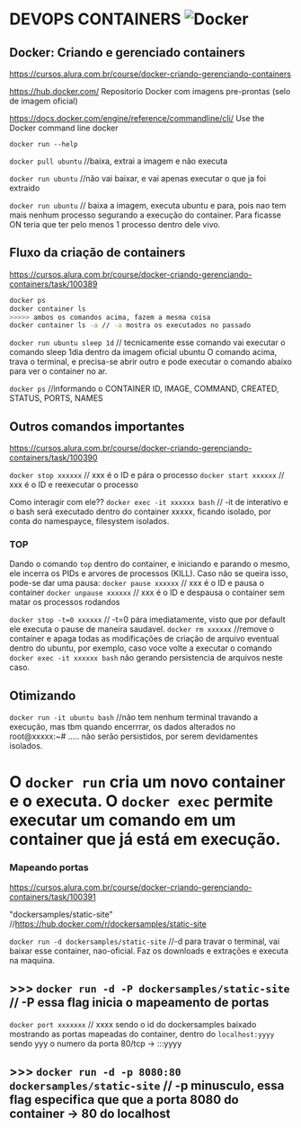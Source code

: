 # DEVOPS CONTAINERS ![Docker](https://img.shields.io/badge/docker-%230db7ed.svg?style=for-the-badge&logo=docker&logoColor=white)

## Docker: Criando e gerenciado containers

https://cursos.alura.com.br/course/docker-criando-gerenciando-containers




https://hub.docker.com/ Repositorio Docker com imagens pre-prontas (selo de imagem oficial)

https://docs.docker.com/engine/reference/commandline/cli/  Use the Docker command line docker


```docker run --help```



```docker pull ubuntu``` //baixa, extrai a imagem e não executa

```docker run ubuntu``` //não vai baixar, e vai apenas executar o que ja foi extraido


```docker run ubuntu``` // baixa a imagem, executa ubuntu e para, pois nao tem mais nenhum processo segurando a execução do container. Para ficasse ON teria que ter pelo menos 1 processo dentro dele vivo.

## Fluxo da criação de containers 
https://cursos.alura.com.br/course/docker-criando-gerenciando-containers/task/100389

```sh
docker ps
docker container ls 
>>>>> ambos os comandos acima, fazem a mesma coisa
docker container ls -a // -a mostra os executados no passado
```



```docker run ubuntu sleep 1d``` // tecnicamente esse comando vai executar o comando sleep 1dia dentro da imagem oficial ubuntu
O comando acima, trava o terminal, e precisa-se abrir outro e pode executar o comando abaixo para ver o container no ar.

```docker ps``` //informando o CONTAINER ID, IMAGE, COMMAND, CREATED, STATUS, PORTS, NAMES


## Outros comandos importantes
https://cursos.alura.com.br/course/docker-criando-gerenciando-containers/task/100390

```docker stop xxxxxx``` // xxx é o ID e pára o processo
```docker start xxxxxx``` // xxx é o ID e reexecutar o processo

Como interagir com ele??
```docker exec -it xxxxxx bash``` // -it de interativo e o bash será executado dentro do container xxxxx, ficando isolado, por conta do namespayce, filesystem isolados.

### TOP
Dando o comando ```top``` dentro do container, e iniciando e parando o mesmo, ele incerra os PIDs e arvores de processos (KILL). Caso não se queira isso, pode-se dar uma pausa:
```docker pause xxxxxx``` // xxx é o ID e pausa o container
```docker unpause xxxxxx``` // xxx é o ID e despausa o container sem matar os processos rodandos

```docker stop -t=0 xxxxxx``` // -t=0 pára imediatamente, visto que por default ele executa o pause de maneira saudavel.
```docker rm xxxxxx``` //remove o container e apaga todas as modificações de criação de arquivo eventual dentro do ubuntu, por exemplo, caso voce volte a executar o comando ```docker exec -it xxxxxx bash``` não gerando persistencia de arquivos neste caso.

## Otimizando

```docker run -it ubuntu bash```  //não tem nenhum terminal travando a execução, mas tbm quando encerrrar, os dados alterados no root@xxxxx:~# ..... não serão persistidos, por serem devidamentes isolados.

# O ```docker run``` cria um novo container e o executa. O ```docker exec``` permite executar um comando em um container que já está em execução.


### Mapeando portas
https://cursos.alura.com.br/course/docker-criando-gerenciando-containers/task/100391

"dockersamples/static-site" //https://hub.docker.com/r/dockersamples/static-site

```docker run -d dockersamples/static-site``` //-d para travar o terminal, vai baixar esse container, nao-oficial. Faz os downloads e extrações e executa na maquina.
 
## >>> ```docker run -d -P dockersamples/static-site``` // -P essa flag inicia o mapeamento de portas
```docker port xxxxxxx``` // xxxx sendo o id do dockersamples baixado
mostrando as portas mapeadas do container, dentro do ```localhost:yyyy``` sendo yyy o numero da porta 80/tcp -> :::yyyy

## >>> ```docker run -d -p 8080:80 dockersamples/static-site``` // -p minusculo, essa flag  especifica que que a porta 8080 do container -> 80 do localhost









